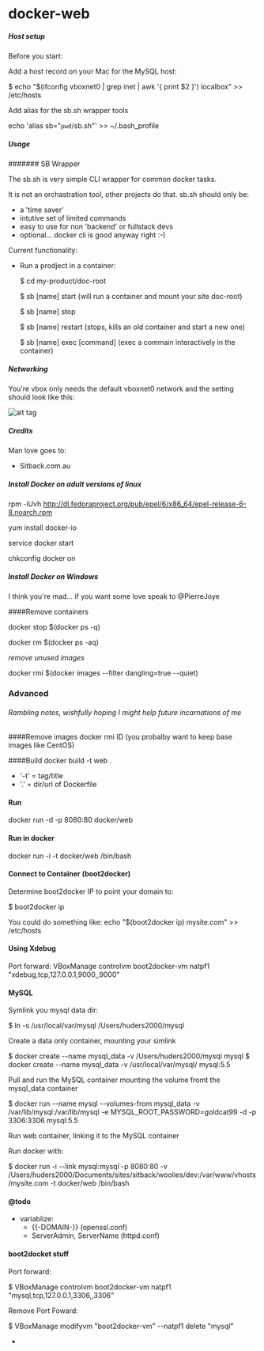 docker-web
==========

##### Host setup

Before you start:

Add a host record on your Mac for the MySQL host:

$ echo "$(ifconfig vboxnet0 | grep inet | awk '{ print $2 }') localbox" >> /etc/hosts

Add alias for the sb.sh wrapper tools

echo 'alias sb="`pwd`/sb.sh"' >> ~/.bash_profile


##### Usage

####### SB Wrapper

The sb.sh is very simple CLI wrapper for common docker tasks. 

It is not an orchastration tool, other projects do that. sb.sh should only be:

- a 'time saver'
- intutive set of limited commands
- easy to use for non 'backend' or fullstack devs
- optional... docker cli is good anyway right :-)

Current functionality:

 - Run a prodject in a container:

 	$ cd my-product/doc-root

 	$ sb [name] start (will run a container and mount your site doc-root)

 	$ sb [name] stop

 	$ sb [name] restart (stops, kills an old container and start a new one)

 	$ sb [name] exec [command] (exec a commain interactively in the container)


##### Networking

You're vbox only needs the default vboxnet0 network and the setting should look like this:

![alt tag](https://raw.github.com/paulhudson/docker-web/master/Docs/img/vbox-network-settings.png)

##### Credits

Man love goes to:

- Sitback.com.au


##### Install Docker on adult versions of linux
rpm -iUvh http://dl.fedoraproject.org/pub/epel/6/x86_64/epel-release-6-8.noarch.rpm

yum install docker-io

service docker start

chkconfig docker on


##### Install Docker on Windows

I think you're mad... if you want some love speak to @PierreJoye 


####Remove containers

docker stop $(docker ps -q)

docker rm $(docker ps -aq)

*remove unused images*

docker rmi $(docker images --filter dangling=true --quiet)


### Advanced
###### Rambling notes, wishfully hoping I might help future incarnations of me

####Remove images
docker rmi ID  (you probalby want to keep base images like CentOS)

####Build
docker build -t web .

- '-t' = tag/title
- '.' = dir/url of Dockerfile

#### Run

docker run -d -p 8080:80 docker/web

#### Run in docker
docker run -i -t docker/web /bin/bash

#### Connect to Container (boot2docker)
Determine boot2docker IP to point your domain to:

$ boot2docker ip

You could do something like:
echo "$(boot2docker ip) mysite.com" >> /etc/hosts

#### Using Xdebug
Port forward:
VBoxManage controlvm boot2docker-vm natpf1 "xdebug,tcp,127.0.0.1,9000,,9000"

#### MySQL

Symlink you mysql data dir:

$ ln -s /usr/local/var/mysql /Users/huders2000/mysql


Create a data only container, mounting your simlink

$ docker create --name mysql_data -v /Users/huders2000/mysql mysql
$ docker create --name mysql_data -v /usr/local/var/mysql/ mysql:5.5


Pull and run the MySQL container mounting the volume fromt the mysql_data container

$ docker run --name mysql --volumes-from mysql_data -v /var/lib/mysql:/var/lib/mysql -e MYSQL_ROOT_PASSWORD=goldcat99 -d -p 3306:3306 mysql:5.5


Run web container, linking it to the MySQL container

Run docker with:

$ docker run -i --link mysql:mysql -p 8080:80 -v /Users/huders2000/Documents/sites/sitback/woolies/dev:/var/www/vhosts/mysite.com -t docker/web /bin/bash



#### @todo
- variablize:
  - {{-DOMAIN-}} (openssl.conf)
  - ServerAdmin, ServerName (httpd.conf)


#### boot2docket stuff


Port forward:

$ VBoxManage controlvm boot2docker-vm natpf1 "mysql,tcp,127.0.0.1,3306,,3306"


Remove Port Foward:
 
$ VBoxManage modifyvm "boot2docker-vm" --natpf1 delete "mysql"
 
 
 
 - 